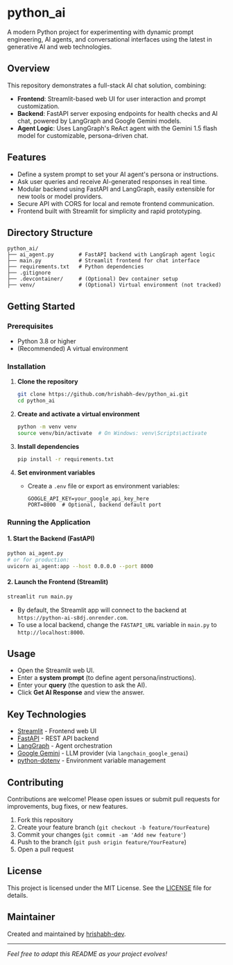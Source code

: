 # python_ai

A modern Python project for experimenting with dynamic prompt engineering, AI agents, and conversational interfaces using the latest in generative AI and web technologies.

## Overview

This repository demonstrates a full-stack AI chat solution, combining:
- **Frontend**: Streamlit-based web UI for user interaction and prompt customization.
- **Backend**: FastAPI server exposing endpoints for health checks and AI chat, powered by LangGraph and Google Gemini models.
- **Agent Logic**: Uses LangGraph's ReAct agent with the Gemini 1.5 flash model for customizable, persona-driven chat.

## Features

- Define a system prompt to set your AI agent's persona or instructions.
- Ask user queries and receive AI-generated responses in real time.
- Modular backend using FastAPI and LangGraph, easily extensible for new tools or model providers.
- Secure API with CORS for local and remote frontend communication.
- Frontend built with Streamlit for simplicity and rapid prototyping.

## Directory Structure

```
python_ai/
├── ai_agent.py        # FastAPI backend with LangGraph agent logic
├── main.py            # Streamlit frontend for chat interface
├── requirements.txt   # Python dependencies
├── .gitignore
├── .devcontainer/     # (Optional) Dev container setup
├── venv/              # (Optional) Virtual environment (not tracked)
```

## Getting Started

### Prerequisites

- Python 3.8 or higher
- (Recommended) A virtual environment

### Installation

1. **Clone the repository**

   ```bash
   git clone https://github.com/hrishabh-dev/python_ai.git
   cd python_ai
   ```

2. **Create and activate a virtual environment**

   ```bash
   python -m venv venv
   source venv/bin/activate  # On Windows: venv\Scripts\activate
   ```

3. **Install dependencies**

   ```bash
   pip install -r requirements.txt
   ```

4. **Set environment variables**

   - Create a `.env` file or export as environment variables:
     ```
     GOOGLE_API_KEY=your_google_api_key_here
     PORT=8000  # Optional, backend default port
     ```

### Running the Application

#### 1. Start the Backend (FastAPI)

```bash
python ai_agent.py
# or for production:
uvicorn ai_agent:app --host 0.0.0.0 --port 8000
```

#### 2. Launch the Frontend (Streamlit)

```bash
streamlit run main.py
```

- By default, the Streamlit app will connect to the backend at `https://python-ai-s8dj.onrender.com`.
- To use a local backend, change the `FASTAPI_URL` variable in `main.py` to `http://localhost:8000`.

## Usage

- Open the Streamlit web UI.
- Enter a **system prompt** (to define agent persona/instructions).
- Enter your **query** (the question to ask the AI).
- Click **Get AI Response** and view the answer.

## Key Technologies

- [Streamlit](https://streamlit.io/) - Frontend web UI
- [FastAPI](https://fastapi.tiangolo.com/) - REST API backend
- [LangGraph](https://github.com/langchain-ai/langgraph) - Agent orchestration
- [Google Gemini](https://ai.google.dev/) - LLM provider (via `langchain_google_genai`)
- [python-dotenv](https://github.com/theskumar/python-dotenv) - Environment variable management

## Contributing

Contributions are welcome! Please open issues or submit pull requests for improvements, bug fixes, or new features.

1. Fork this repository
2. Create your feature branch (`git checkout -b feature/YourFeature`)
3. Commit your changes (`git commit -am 'Add new feature'`)
4. Push to the branch (`git push origin feature/YourFeature`)
5. Open a pull request

## License

This project is licensed under the MIT License. See the [LICENSE](LICENSE) file for details.

## Maintainer

Created and maintained by [hrishabh-dev](https://github.com/hrishabh-dev).

---

*Feel free to adapt this README as your project evolves!*
